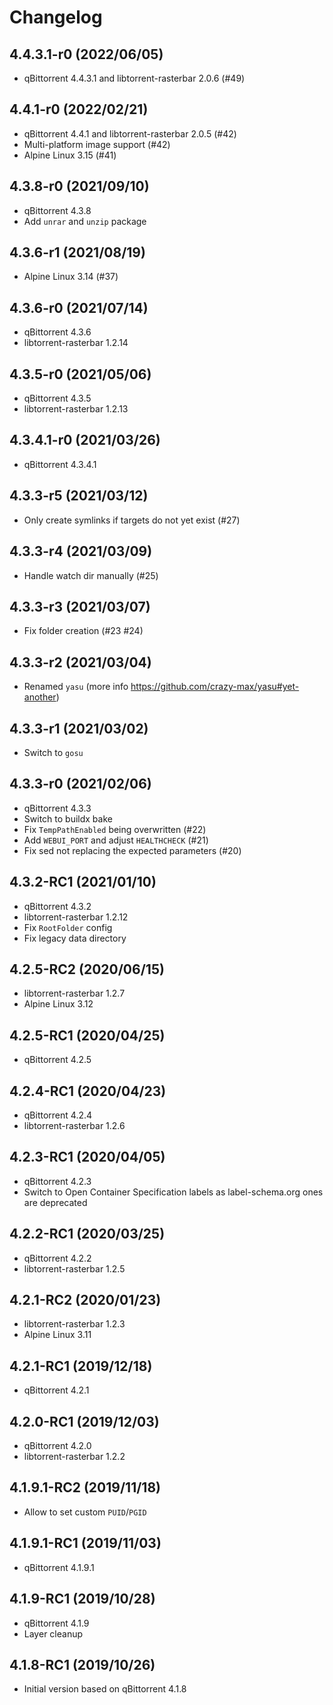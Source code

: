 # Changelog

## 4.4.3.1-r0 (2022/06/05)

* qBittorrent 4.4.3.1 and libtorrent-rasterbar 2.0.6 (#49)

## 4.4.1-r0 (2022/02/21)

* qBittorrent 4.4.1 and libtorrent-rasterbar 2.0.5 (#42)
* Multi-platform image support (#42)
* Alpine Linux 3.15 (#41)

## 4.3.8-r0 (2021/09/10)

* qBittorrent 4.3.8
* Add `unrar` and `unzip` package

## 4.3.6-r1 (2021/08/19)

* Alpine Linux 3.14 (#37)

## 4.3.6-r0 (2021/07/14)

* qBittorrent 4.3.6
* libtorrent-rasterbar 1.2.14

## 4.3.5-r0 (2021/05/06)

* qBittorrent 4.3.5
* libtorrent-rasterbar 1.2.13

## 4.3.4.1-r0 (2021/03/26)

* qBittorrent 4.3.4.1

## 4.3.3-r5 (2021/03/12)

* Only create symlinks if targets do not yet exist (#27)

## 4.3.3-r4 (2021/03/09)

* Handle watch dir manually (#25)

## 4.3.3-r3 (2021/03/07)

* Fix folder creation (#23 #24)

## 4.3.3-r2 (2021/03/04)

* Renamed `yasu` (more info https://github.com/crazy-max/yasu#yet-another)

## 4.3.3-r1 (2021/03/02)

* Switch to `gosu`

## 4.3.3-r0 (2021/02/06)

* qBittorrent 4.3.3
* Switch to buildx bake
* Fix `TempPathEnabled` being overwritten (#22)
* Add `WEBUI_PORT` and adjust `HEALTHCHECK` (#21)
* Fix sed not replacing the expected parameters (#20)

## 4.3.2-RC1 (2021/01/10)

* qBittorrent 4.3.2
* libtorrent-rasterbar 1.2.12
* Fix `RootFolder` config
* Fix legacy data directory

## 4.2.5-RC2 (2020/06/15)

* libtorrent-rasterbar 1.2.7
* Alpine Linux 3.12

## 4.2.5-RC1 (2020/04/25)

* qBittorrent 4.2.5

## 4.2.4-RC1 (2020/04/23)

* qBittorrent 4.2.4
* libtorrent-rasterbar 1.2.6

## 4.2.3-RC1 (2020/04/05)

* qBittorrent 4.2.3
* Switch to Open Container Specification labels as label-schema.org ones are deprecated

## 4.2.2-RC1 (2020/03/25)

* qBittorrent 4.2.2
* libtorrent-rasterbar 1.2.5

## 4.2.1-RC2 (2020/01/23)

* libtorrent-rasterbar 1.2.3
* Alpine Linux 3.11

## 4.2.1-RC1 (2019/12/18)

* qBittorrent 4.2.1

## 4.2.0-RC1 (2019/12/03)

* qBittorrent 4.2.0
* libtorrent-rasterbar 1.2.2

## 4.1.9.1-RC2 (2019/11/18)

* Allow to set custom `PUID`/`PGID`

## 4.1.9.1-RC1 (2019/11/03)

* qBittorrent 4.1.9.1

## 4.1.9-RC1 (2019/10/28)

* qBittorrent 4.1.9
* Layer cleanup

## 4.1.8-RC1 (2019/10/26)

* Initial version based on qBittorrent 4.1.8
